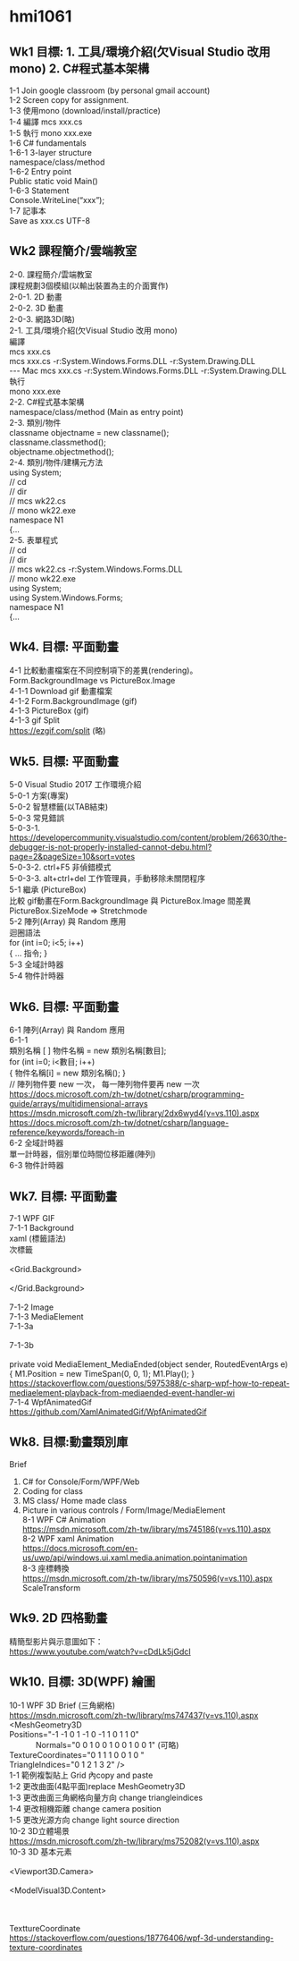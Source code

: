 # hmi1061
## Wk1 目標: 1. 工具/環境介紹(欠Visual Studio 改用 mono) 2. C#程式基本架構
1-1 Join google classroom (by personal gmail account) <br/>
1-2 Screen copy for assignment. <br/>
1-3 使用mono (download/install/practice) <br/>
1-4 編譯 mcs xxx.cs  <br/>
1-5 執行 mono xxx.exe  <br/>
1-6 C# fundamentals <br/>
1-6-1 3-layer structure <br/>
namespace/class/method <br/>
1-6-2 Entry point <br/>
Public static void Main()<br/>
1-6-3 Statement<br/>
Console.WriteLine(“xxx”);<br/>
1-7 記事本<br/>
Save as xxx.cs UTF-8<br/>

## Wk2 課程簡介/雲端教室
2-0. 課程簡介/雲端教室<br/>
課程規劃3個模組(以輸出裝置為主的介面實作)<br/>
2-0-1.	2D 動畫<br/>
2-0-2.	3D 動畫<br/>
2-0-3.	網路3D(略)<br/>
2-1. 工具/環境介紹(欠Visual Studio 改用 mono) <br/>
編譯<br/>
mcs xxx.cs<br/>
mcs xxx.cs -r:System.Windows.Forms.DLL -r:System.Drawing.DLL<br/>
--- Mac   mcs xxx.cs -r:System.Windows.Forms.DLL -r:System.Drawing.DLL<br/> 
執行<br/>
mono xxx.exe<br/>
2-2. C#程式基本架構<br/>
namespace/class/method (Main as entry point)<br/>
2-3. 類別/物件<br/>
classname objectname = new classname();<br/>
classname.classmethod();<br/>
objectname.objectmethod();<br/>
2-4. 類別/物件/建構元方法<br/>
using System;<br/>
// cd <br/>
// dir <br/>
// mcs wk22.cs <br/>
// mono wk22.exe <br/>
namespace N1<br/>
{... <br/>
2-5. 表單程式 <br/>
// cd<br/>
// dir<br/>
// mcs wk22.cs -r:System.Windows.Forms.DLL <br/>
// mono wk22.exe <br/>
using System;<br/>
using System.Windows.Forms;<br/>
namespace N1<br/>
{... <br/>
## Wk4. 目標: 平面動畫
4-1 比較動畫檔案在不同控制項下的差異(rendering)。<br/>
Form.BackgroundImage vs PictureBox.Image <br/>
4-1-1 Download gif 動畫檔案 <br/>
4-1-2 Form.BackgroundImage (gif) <br/>
4-1-3 PictureBox (gif) <br/>
4-1-3 gif Split <br/>
https://ezgif.com/split (略) <br/>
## Wk5. 目標: 平面動畫
5-0 Visual Studio 2017 工作環境介紹 <br/> 
5-0-1 方案(專案) <br/>
5-0-2 智慧標籤(以TAB結束)<br/>
5-0-3 常見錯誤<br/>
5-0-3-1.	https://developercommunity.visualstudio.com/content/problem/26630/the-debugger-is-not-properly-installed-cannot-debu.html?page=2&pageSize=10&sort=votes <br/>
5-0-3-2.	ctrl+F5 非偵錯模式 <br/>
5-0-3-3.	alt+ctrl+del 工作管理員，手動移除未關閉程序 <br/>
5-1 繼承 (PictureBox) <br/>
比較 gif動畫在Form.BackgroundImage 與 PictureBox.Image 間差異 <br/>
PictureBox.SizeMode => Stretchmode <br/>
5-2 陣列(Array) 與 Random 應用<br/>
迴圈語法<br/>
for (int i=0; i<5; i++)<br/>
{	… 指令; } <br/>
5-3 全域計時器<br/>
5-4 物件計時器<br/>
## Wk6. 目標: 平面動畫
6-1 陣列(Array) 與 Random 應用<br/>
6-1-1 <br/>
類別名稱 [ ] 物件名稱 = new 類別名稱[數目]; <br/>
for (int i=0; i<數目; i++)<br/>
	{		物件名稱[i] = new 類別名稱();	} <br/>
// 陣列物件要 new 一次， 每一陣列物件要再 new 一次 <br/>
https://docs.microsoft.com/zh-tw/dotnet/csharp/programming-guide/arrays/multidimensional-arrays <br/>
https://msdn.microsoft.com/zh-tw/library/2dx6wyd4(v=vs.110).aspx <br/>
https://docs.microsoft.com/zh-tw/dotnet/csharp/language-reference/keywords/foreach-in <br/>
6-2 全域計時器<br/>
單一計時器，個別單位時間位移距離(陣列) <br/>
6-3 物件計時器<br/>

## Wk7. 目標: 平面動畫
7-1 WPF GIF <br/>
7-1-1 Background <br/>
xaml (標籤語法) <br/>
次標籤<br/>
<Grid><br/>
        <Grid.Background><br/>
            <ImageBrush ImageSource="C:\Users\G521\source\repos\wk7\wk71\bin\Debug\run.gif" /><br/>
        </Grid.Background><br/>
</Grid><br/>
7-1-2 Image <br/>
7-1-3 MediaElement <br/>
7-1-3a <br/>
 <MediaElement Name="M1"  LoadedBehavior="play" UnloadedBehavior="Manual"  Source="C:\Users\G521\source\repos\wk7\wk71\bin\Debug\run.gif" ></MediaElement> <br/>
7-1-3b <br/>
<MediaElement Name="M1" MediaEnded="MediaElement_MediaEnded"  LoadedBehavior="play" UnloadedBehavior="Manual"  Source="C:\Users\G521\source\repos\wk7\wk71\bin\Debug\run.gif" ></MediaElement><br/>
 private void MediaElement_MediaEnded(object sender, RoutedEventArgs e)<br/>
{ M1.Position = new TimeSpan(0, 0, 1);            M1.Play();        }<br/>
https://stackoverflow.com/questions/5975388/c-sharp-wpf-how-to-repeat-mediaelement-playback-from-mediaended-event-handler-wi <br/>
7-1-4 WpfAnimatedGif <br/>
https://github.com/XamlAnimatedGif/WpfAnimatedGif <br/>
## Wk8. 目標:動畫類別庫
Brief <br/>
1.	C# for Console/Form/WPF/Web <br/>
2.	Coding for class <br/>
3.	MS class/ Home made class <br/>
4.	Picture in various controls / Form/Image/MediaElement <br/>
8-1 WPF C# Animation <br/>
https://msdn.microsoft.com/zh-tw/library/ms745186(v=vs.110).aspx <br/>
8-2 WPF xaml Animation <br/>
https://docs.microsoft.com/en-us/uwp/api/windows.ui.xaml.media.animation.pointanimation<br/>
8-3 座標轉換 <br/>
https://msdn.microsoft.com/zh-tw/library/ms750596(v=vs.110).aspx <br/>
ScaleTransform <br/>
## Wk9. 2D 四格動畫
精簡型影片與示意圖如下：<br/>
https://www.youtube.com/watch?v=cDdLk5jGdcI <br/>
## Wk10. 目標: 3D(WPF) 繪圖
10-1 WPF 3D Brief (三角網格)<br/>
https://msdn.microsoft.com/zh-tw/library/ms747437(v=vs.110).aspx<br/>
<MeshGeometry3D <br/>
              Positions="-1 -1 0  1 -1 0  -1 1 0  1 1 0"<br/>
              Normals="0 0 1  0 0 1  0 0 1  0 0 1" (可略)<br/>
              TextureCoordinates="0 1  1 1  0 0  1 0   "<br/>
              TriangleIndices="0 1 2  1 3 2" /><br/>
1-1 範例複製貼上 Grid 內copy and paste<br/>
1-2 更改曲面(4點平面)replace MeshGeometry3D<br/> 
1-3 更改曲面三角網格向量方向 change triangleindices<br/>
1-4 更改相機距離 change camera position<br/>
1-5 更改光源方向 change light source direction<br/>
10-2 3D立體場景<br/>
https://msdn.microsoft.com/zh-tw/library/ms752082(v=vs.110).aspx<br/>
10-3 3D 基本元素<br/>
<Viewport3D><br/>
<Viewport3D.Camera><br/>
            <ModelVisual3D><br/>
                <ModelVisual3D.Content><br/>
                    <Model3DGroup><br/>
                        <AmbientLight Color="White"/><br/>
                        <GeometryModel3D><br/>
TexttureCoordinate<br/>
https://stackoverflow.com/questions/18776406/wpf-3d-understanding-texture-coordinates<br/>


















